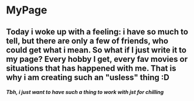# MyPage

<h2>Today i woke up with a feeling: i have so much to tell, but there are only a few of friends, who could get what i mean. So what if I just write it to my page? Every hobby I get, every fav movies or situations that has happened with me. That is why i am creating such an "usless" thing :D </h2>
<h5>Tbh, i just want to have such a thing to work with jst for chilling</h5>
